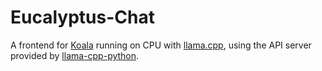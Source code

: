 # Eucalyptus-Chat
A frontend for [Koala](https://bair.berkeley.edu/blog/2023/04/03/koala/) running on CPU with [llama.cpp](https://github.com/ggerganov/llama.cpp), using the API server provided by [llama-cpp-python](https://github.com/abetlen/llama-cpp-python).
